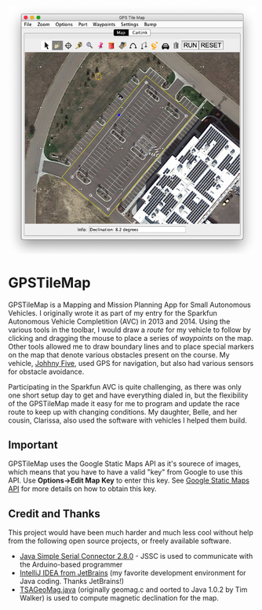 <p align="center"><img src="/images/GPSTileMap%20Screenshot.png"></p>

# GPSTileMap

GPSTileMap is a Mapping and Mission Planning App for Small Autonomous Vehicles.  I originally wrote it as part of my entry for the Sparkfun Autonomous Vehicle Completition (AVC) in 2013 and 2014.  Using the various tools in the toolbar, I would draw a _route_ for my vehicle to follow by clicking and dragging the mouse to place a series of _waypoints_ on the map.  Other tools allowed me to draw boundary lines and to place special markers on the map that denote various obstacles present on the course.  My vehicle, [Johhny Five](https://sites.google.com/site/wayneholder/home/johnny-five---mark-iii), used GPS for navigation, but also had various sensors for obstacle avoidance.

Participating in the Sparkfun AVC is quite challenging, as there was only one short setup day to get and have everything dialed in, but the flexibility of the GPSTileMap made it easy for me to program and update the race route to keep up with changing conditions.  My daughter, Belle, and her cousin, Clarissa, also used the software with vehicles I helped them build.

## Important

GPSTileMap uses the Google Static Maps API as it's sourece of images, which means that you have to have a valid "key" from Google to use this API.  Use **Options->Edit Map Key** to enter this key.  See [Google Static Maps API](https://developers.google.com/maps/documentation/maps-static/intro) for more details on how to obtain this key.

## Credit and Thanks

This project would have been much harder and much less cool without help from the following open source projects, or freely available software.

- [Java Simple Serial Connector 2.8.0](https://github.com/scream3r/java-simple-serial-connector) - JSSC is used to communicate with the Arduino-based programmer
- [IntelliJ IDEA from JetBrains](https://www.jetbrains.com/idea/) (my favorite development environment for Java coding. Thanks JetBrains!)
- [TSAGeoMag.java](https://github.com/SignalK/signalk-core-java/blob/master/src/main/java/nz/co/fortytwo/signalk/util/TSAGeoMag.java) (originally geomag.c and oorted to Java 1.0.2 by Tim Walker) is used to compute magnetic declination for the map. 